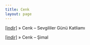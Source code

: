 ```yaml
---
title: Cenk
layout: page
---
```


<a href="https://cloud.mail.ru/public/b89b5736150e/Cenk%20-%20Sevgililer%20G%C3%BCn%C3%BC%20Katliam%C4%B1" target="_blank">[indir]</a>  »  Cenk &#8211; Sevgililer Günü Katliamı

<a href="https://cloud.mail.ru/public/bfcb84382133/Cenk%20-%20%C5%9Eimal" target="_blank">[indir]</a>  »  Cenk &#8211; Şimal